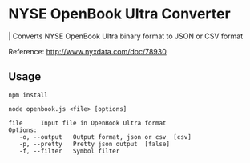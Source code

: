 NYSE OpenBook Ultra Converter
===

| Converts NYSE OpenBook Ultra binary format to JSON or CSV format

Reference: http://www.nyxdata.com/doc/78930

Usage
---
```
npm install

node openbook.js <file> [options]

file     Input file in OpenBook Ultra format
Options:
   -o, --output   Output format, json or csv  [csv]
   -p, --pretty   Pretty json output  [false]
   -f, --filter   Symbol filter
```